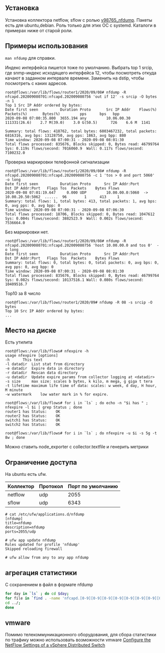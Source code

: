 ## Установка

Установка коллектора netflow, sflow с ролью [v98765_nfdump](https://github.com/v98765/v98765_nfdump). Пакеты есть для ubuntu,debian. Роль только для этих ОС с systemd.
Каталоги в примерах ниже от старой роли.

## Примеры использования

`man nfdump` для справки.

Индекс интерфейса пишется тоже по умолчанию. Выбрать top 1 srcip, где snmp-индекс исходящего интерфейса 12, чтобы посмотреть откуда качают в заданном интервале времени. Заменить на dstip, чтобы посмотреть с каких адресов.
```text
root@flows:/var/lib/flows/router1/2020/09/08# nfdump -R nfcapd.202009080701:nfcapd.202009080756 'out if 12' -s srcip -O bytes -n 1
Top 1 Src IP Addr ordered by bytes:
Date first seen          Duration Proto       Src IP Addr    Flows(%)     Packets(%)       Bytes(%)         pps      bps   bpp
2020-09-08 07:00:35.800  3655.194 any         10.06.00.30   111331(26.6)    2.7 M(39.0)    3.0 G(50.5)      726    6.6 M  1141

Summary: total flows: 418762, total bytes: 6003467232, total packets: 6816316, avg bps: 13128750, avg pps: 1863, avg bpp: 880
Time window: 2020-09-08 07:00:31 - 2020-09-08 08:01:30
Total flows processed: 835676, Blocks skipped: 0, Bytes read: 46799764
Sys: 0.119s flows/second: 7016060.9  Wall: 0.117s flows/second: 7100232.0 
```

Проверка маркировки телефонной сигнализации
```text
root@flows:/var/lib/flows/router1/2020/09/08# nfdump -R nfcapd.202009080701:nfcapd.202009080756 -c 1 'tos > 0 and port 5060'  -o long
Date first seen          Duration Proto      Src IP Addr:Port          Dst IP Addr:Port   Flags Tos  Packets    Bytes Flows
2020-09-08 07:01:19.647     0.000 UDP         10.00.00.0:5060  ->      10.00.20.50:5062  ......  96        1      413     1
Summary: total flows: 1, total bytes: 413, total packets: 1, avg bps: 0, avg pps: 0, avg bpp: 0
Time window: 2020-09-08 07:00:31 - 2020-09-08 07:06:30
Total flows processed: 18706, Blocks skipped: 0, Bytes read: 1047612
Sys: 0.004s flows/second: 3882523.9  Wall: 0.002s flows/second: 7536664.0 
```

Без маркировки нет.
```text
root@flows:/var/lib/flows/router1/2020/09/08# nfdump -R nfcapd.202009080701:nfcapd.202009080756 'host 10.00.00.0 and tos 0'  -o long
Date first seen          Duration Proto      Src IP Addr:Port          Dst IP Addr:Port   Flags Tos  Packets    Bytes Flows
Summary: total flows: 0, total bytes: 0, total packets: 0, avg bps: 0, avg pps: 0, avg bpp: 0
Time window: 2020-09-08 07:00:31 - 2020-09-08 08:01:30
Total flows processed: 835676, Blocks skipped: 0, Bytes read: 46799764
Sys: 0.082s flows/second: 10137516.1 Wall: 0.080s flows/second: 10409516.7
```

Top10 за 8 число
```text
root@flows:/var/lib/flows/router1/2020/09# nfdump -R 08 -s srcip -O bytes
Top 10 Src IP Addr ordered by bytes:
...
```

## Место на диске

Есть утилита

```text
root@flows:/var/lib/flows# nfexpire -h
usage nfexpire [options] 
-h      This text
-l datadir  List stat from directory
-e datadir  Expire data in directory
-r datadir  Rescan data directory
-u datadir  Update expire params from collector logging at <datadir>
-s size     max size: scales b bytes, k kilo, m mega, g giga t tera
-t lifetime maximum life time of data: scales: w week, d day, H hour, M minute
-w watermark    low water mark in % for expire.

root@flows:/var/lib/flows# for i in `ls` ; do echo -n "$i has " ; nfexpire -l $i | grep Status ; done 
router1 has Status:    OK
router2 has Status:    OK
switch1 has Status:    OK
switch2 has Status:    OK

root@flows:/var/lib/flows# for i in `ls` ; do nfexpire -u $i -s 5g -t 8w ; done
```

Можно ставить node_exporter с collector.textfile и генерить метрики

## Ограничение доступа

На ubuntu есть ufw.

Коллектор | Протокол | Порт по умолчанию
---|---|---
netflow | udp | 2055
sflow | udp | 6343

```text
# cat /etc/ufw/applications.d/nfdump 
[nfdump]
title=nfdump
description=nfdump
ports=2055/udp

# ufw app update nfdump
Rules updated for profile 'nfdump'
Skipped reloading firewall

# ufw allow from any to any app nfdump
```

## агрегация статистики

С сохранением в файл в формате nfdump
```sh
for day in `ls` ; do cd $day;
for file in `find . -name 'nfcapd.[0-9][0-9][0-9][0-9][0-9][0-9][0-9][0-9][0-9][0-9][0-9][0-9]'` ; do  nfdump -A srcip,dstip -a -r ${file} -w ${file}.a ; rm -f ${file} ; done;
cd ../;
done
```

## vmware

Помимо телекоммуникационного оборудования, для сбора статистики по трафику можно использовать возможности vmware
[Configure the NetFlow Settings of a vSphere Distributed Switch](https://docs.vmware.com/en/VMware-vSphere/6.7/com.vmware.vsphere.networking.doc/GUID-55FCEC92-74B9-4E5F-ACC0-4EA1C36F397A.html)
